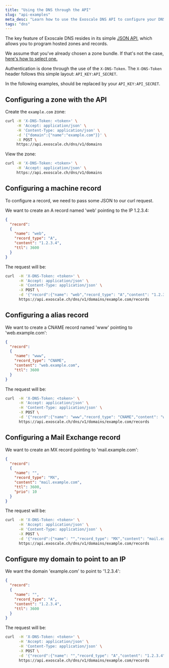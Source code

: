 ```yaml
---
title: "Using the DNS through the API"
slug: "api-examples"
meta_desc: "Learn how to use the Exoscale DNS API to configure your DNS zone. Set up records pointing to your server, using curl to send JSON data via an HTTP request"
tags: "dns"
---
```

The key feature of Exoscale DNS resides in its simple
[JSON API](/documentation/dns/api), which allows you to program hosted zones
and records.

We assume that you've already chosen a zone bundle. If that's not the case,
[here's how to select one.](/documentation/dns/quick-start)

Authentication is done through the use of the `X-DNS-Token`. The `X-DNS-Token` header follows this simple layout: `API_KEY:API_SECRET`.

In the following examples, *<token>* should be replaced by your `API_KEY:API_SECRET`.

## Configuring a zone with the API

Create the `example.com` zone:

```bash
curl -H 'X-DNS-Token: <token>' \
     -H 'Accept: application/json' \
     -H 'Content-Type: application/json' \
     -d '{"domain":{"name":"example.com"}}' \
     -X POST \
     https://api.exoscale.ch/dns/v1/domains
```

View the zone:

```bash
curl -H 'X-DNS-Token: <token>' \
     -H 'Accept: application/json' \
     https://api.exoscale.ch/dns/v1/domains
```

## Configuring a machine record

To configure a record, we need to pass some JSON to our curl request.

We want to create an A record named 'web' pointing to the IP 1.2.3.4:

```json
{
  "record":
  {
    "name": "web",
    "record_type": "A",
    "content": "1.2.3.4",
    "ttl": 3600
  }
}
```

The request will be:

```bash
curl  -H 'X-DNS-Token: <token>' \
      -H 'Accept: application/json' \
      -H 'Content-Type: application/json' \
      -X POST \
      -d '{"record":{"name": "web","record_type": "A","content": "1.2.3.4","ttl": 3600}}' \
      https://api.exoscale.ch/dns/v1/domains/example.com/records
```

## Configuring a alias record
We want to create a CNAME record named 'www' pointing to 'web.example.com':

```json
{
  "record":
  {
    "name": "www",
    "record_type": "CNAME",
    "content": "web.example.com",
    "ttl": 3600
  }
}
```

The request will be:

```bash
curl  -H 'X-DNS-Token: <token>' \
      -H 'Accept: application/json' \
      -H 'Content-Type: application/json' \
      -X POST \
      -d '{"record":{"name": "www","record_type": "CNAME","content": "web.example.com","ttl": 3600}}' \
      https://api.exoscale.ch/dns/v1/domains/example.com/records
```

## Configuring a Mail Exchange record

We want to create an MX record pointing to 'mail.example.com':

```json
{
  "record":
  {
    "name": "",
    "record_type": "MX",
    "content": "mail.example.com",
    "ttl": 3600,
    "prio": 10
  }
}
```

The request will be:

```bash
curl  -H 'X-DNS-Token: <token>' \
      -H 'Accept: application/json' \
      -H 'Content-Type: application/json' \
      -X POST \
      -d '{"record":{"name": "","record_type": "MX","content": "mail.example.com","ttl": 3600,"prio":10}}' \
      https://api.exoscale.ch/dns/v1/domains/example.com/records
```

## Configure my domain to point to an IP

We want the domain 'example.com' to point to '1.2.3.4':

```json
{
  "record":
  {
    "name": "",
    "record_type": "A",
    "content": "1.2.3.4",
    "ttl": 3600
  }
}
```

The request will be:

```bash
curl  -H 'X-DNS-Token: <token>' \
      -H 'Accept: application/json' \
      -H 'Content-Type: application/json' \
      -X POST \
      -d '{"record":{"name": "","record_type": "A","content": "1.2.3.4","ttl": 3600}}' \
      https://api.exoscale.ch/dns/v1/domains/example.com/records
```
